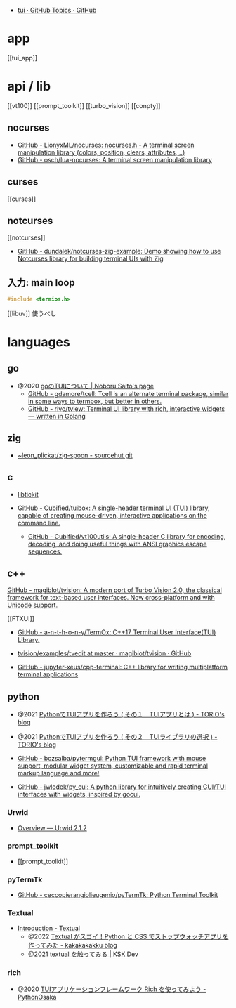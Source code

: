 - [tui · GitHub Topics · GitHub](https://github.com/topics/tui?l=c%2B%2B)

# app

[[tui_app]]

# api / lib

[[vt100]]
[[prompt_toolkit]]
[[turbo_vision]]
[[conpty]]

## nocurses

- [GitHub - LionyxML/nocurses: nocurses.h - A terminal screen manipulation library (colors, position, clears, attributes,...)](https://github.com/LionyxML/nocurses)
- [GitHub - osch/lua-nocurses: A terminal screen manipulation library](https://github.com/osch/lua-nocurses)

## curses

[[curses]]

## notcurses

[[notcurses]]

- [GitHub - dundalek/notcurses-zig-example: Demo showing how to use Notcurses library for building terminal UIs with Zig](https://github.com/dundalek/notcurses-zig-example)

## 入力: main loop

```c++
#include <termios.h>
```

[[libuv]] 使うべし

# languages

## go

- @2020 [goのTUIについて | Noboru Saito's page](https://noborus.github.io/blog/go_tui/)
  - [GitHub - gdamore/tcell: Tcell is an alternate terminal package, similar in some ways to termbox, but better in others.](https://github.com/gdamore/tcell)
  - [GitHub - rivo/tview: Terminal UI library with rich, interactive widgets — written in Golang](https://github.com/rivo/tview)

## zig

- [~leon_plickat/zig-spoon - sourcehut git](https://git.sr.ht/~leon_plickat/zig-spoon)

## c

- [libtickit](http://www.leonerd.org.uk/code/libtickit/)

- [GitHub - Cubified/tuibox: A single-header terminal UI (TUI) library, capable of creating mouse-driven, interactive applications on the command line.](https://github.com/Cubified/tuibox)
  - [GitHub - Cubified/vt100utils: A single-header C library for encoding, decoding, and doing useful things with ANSI graphics escape sequences.](https://github.com/Cubified/vt100utils)

## c++

[GitHub - magiblot/tvision: A modern port of Turbo Vision 2.0, the classical framework for text-based user interfaces. Now cross-platform and with Unicode support.](https://github.com/magiblot/tvision)

[[FTXUI]]

- [GitHub - a-n-t-h-o-n-y/TermOx: C++17 Terminal User Interface(TUI) Library.](https://github.com/a-n-t-h-o-n-y/TermOx)
- [tvision/examples/tvedit at master · magiblot/tvision · GitHub](https://github.com/magiblot/tvision/tree/master/examples/tvedit)

- [GitHub - jupyter-xeus/cpp-terminal: C++ library for writing multiplatform terminal applications](https://github.com/jupyter-xeus/cpp-terminal)

## python

- @2021 [PythonでTUIアプリを作ろう ( その１　TUIアプリとは ) - TORIO's blog](https://rsn604.github.io/it/python%E3%81%A7tui%E3%82%A2%E3%83%97%E3%83%AA%E3%82%92%E4%BD%9C%E3%82%8D%E3%81%86%E3%81%9D%E3%81%AE%EF%BC%91-tui%E3%82%A2%E3%83%97%E3%83%AA%E3%81%A8%E3%81%AF/)
- @2021 [PythonでTUIアプリを作ろう ( その２　TUIライブラリの選択 ) - TORIO's blog](https://rsn604.github.io/it/python%E3%81%A7tui%E3%82%A2%E3%83%97%E3%83%AA%E3%82%92%E4%BD%9C%E3%82%8D%E3%81%86%E3%81%9D%E3%81%AE%EF%BC%92-tui%E3%83%A9%E3%82%A4%E3%83%96%E3%83%A9%E3%83%AA%E3%81%AE%E9%81%B8%E6%8A%9E/)

- [GitHub - bczsalba/pytermgui: Python TUI framework with mouse support, modular widget system, customizable and rapid terminal markup language and more!](https://github.com/bczsalba/pytermgui)
- [GitHub - jwlodek/py_cui: A python library for intuitively creating CUI/TUI interfaces with widgets, inspired by gocui.](https://github.com/jwlodek/py_cui)

### Urwid

- [Overview — Urwid 2.1.2](https://urwid.org/)

### prompt_toolkit

- [[prompt_toolkit]]

### pyTermTk

- [GitHub - ceccopierangiolieugenio/pyTermTk: Python Terminal Toolkit](https://github.com/ceccopierangiolieugenio/pyTermTk)

### Textual

- [Introduction - Textual](https://textual.textualize.io/)
  - @2022 [Textual がスゴイ！Python と CSS でストップウォッチアプリを作ってみた - kakakakakku blog](https://kakakakakku.hatenablog.com/entry/2022/12/01/094625)
  - @2021 [textual を触ってみる | KSK Dev](https://site.ksk.dev/try-textual/)

### rich

- @2020 [TUIアプリケーションフレームワーク Rich を使ってみよう - PythonOsaka](https://scrapbox.io/PythonOsaka/TUI%E3%82%A2%E3%83%97%E3%83%AA%E3%82%B1%E3%83%BC%E3%82%B7%E3%83%A7%E3%83%B3%E3%83%95%E3%83%AC%E3%83%BC%E3%83%A0%E3%83%AF%E3%83%BC%E3%82%AF_Rich_%E3%82%92%E4%BD%BF%E3%81%A3%E3%81%A6%E3%81%BF%E3%82%88%E3%81%86)
